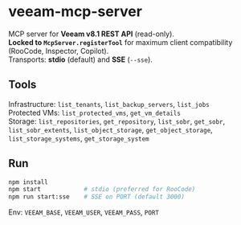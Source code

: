 # veeam-mcp-server

MCP server for **Veeam v8.1 REST API** (read-only).  
**Locked to `McpServer.registerTool`** for maximum client compatibility (RooCode, Inspector, Copilot).  
Transports: **stdio** (default) and **SSE** (`--sse`).

## Tools
Infrastructure: `list_tenants`, `list_backup_servers`, `list_jobs`  
Protected VMs: `list_protected_vms`, `get_vm_details`  
Storage: `list_repositories`, `get_repository`, `list_sobr`, `get_sobr`, `list_sobr_extents`, `list_object_storage`, `get_object_storage`, `list_storage_systems`, `get_storage_system`

## Run
```bash
npm install
npm start            # stdio (preferred for RooCode)
npm run start:sse    # SSE on PORT (default 3000)
```

Env: `VEEAM_BASE`, `VEEAM_USER`, `VEEAM_PASS`, `PORT`
